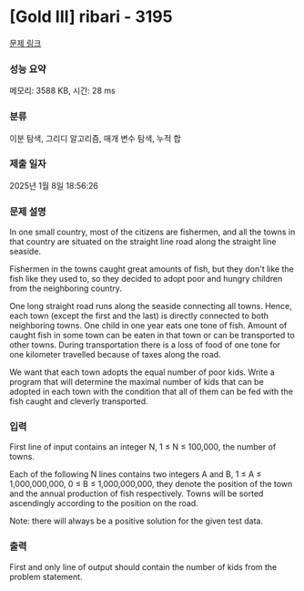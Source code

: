 # [Gold III] ribari - 3195 

[문제 링크](https://www.acmicpc.net/problem/3195) 

### 성능 요약

메모리: 3588 KB, 시간: 28 ms

### 분류

이분 탐색, 그리디 알고리즘, 매개 변수 탐색, 누적 합

### 제출 일자

2025년 1월 8일 18:56:26

### 문제 설명

<p>In one small country, most of the citizens are fishermen, and all the towns in that country are situated on the straight line road along the straight line seaside. </p>

<p>Fishermen in the towns caught great amounts of fish, but they don't like the fish like they used to, so they decided to adopt poor and hungry children from the neighboring country. </p>

<p>One long straight road runs along the seaside connecting all towns. Hence, each town (except the first and the last) is directly connected to both neighboring towns. One child in one year eats one tone of fish. Amount of caught fish in some town can be eaten in that town or can be transported to other towns. During transportation there is a loss of food of one tone for one kilometer travelled because of taxes along the road. </p>

<p>We want that each town adopts the equal number of poor kids. Write a program that will determine the maximal number of kids that can be adopted in each town with the condition that all of them can be fed with the fish caught and cleverly transported. </p>

### 입력 

 <p>First line of input contains an integer N, 1 ≤ N ≤ 100,000, the number of towns. </p>

<p>Each of the following N lines contains two integers A and B, 1 ≤ A ≤ 1,000,000,000, 0 ≤ B ≤ 1,000,000,000, they denote the position of the town and the annual production of fish respectively. Towns will be sorted ascendingly according to the position on the road. </p>

<p>Note: there will always be a positive solution for the given test data. </p>

### 출력 

 <p>First and only line of output should contain the number of kids from the problem statement. </p>

